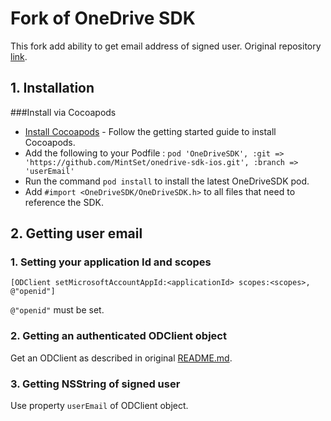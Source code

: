 # Fork of OneDrive SDK

This fork add ability to get email address of signed user. Original repository [link](https://github.com/OneDrive/onedrive-sdk-ios).

## 1. Installation
###Install via Cocoapods
* [Install Cocoapods](http://guides.cocoapods.org/using/getting-started.html) - Follow the getting started guide to install Cocoapods.
* Add the following to your Podfile : `pod 'OneDriveSDK', :git => 'https://github.com/MintSet/onedrive-sdk-ios.git', :branch => 'userEmail'`
* Run the command `pod install` to install the latest OneDriveSDK pod.
* Add `#import <OneDriveSDK/OneDriveSDK.h>` to all files that need to reference the SDK.

## 2. Getting user email
### 1. Setting your application Id and scopes

```
[ODClient setMicrosoftAccountAppId:<applicationId> scopes:<scopes>, @"openid"]
```
`@"openid"` must be set.

### 2. Getting an authenticated ODClient object
Get an ODClient as described in original [README.md](https://github.com/OneDrive/onedrive-sdk-ios#23-getting-an-authenticated-odclient-object).

### 3. Getting NSString of signed user
Use property `userEmail` of ODClient object.
